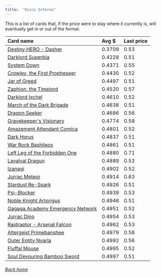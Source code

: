 ```yaml
---
title:  "Disco Inferno"
---
```


This is a list of cards that, if the price were to stay where it currently is, will eventually get in or out of the format.

| Card name | Avg $ | Last price |
| :-- | :-- | :-- |
[Destiny HERO - Dasher](https://db.ygoprodeck.com/card/?search=Destiny%20HERO%20-%20Dasher) | 0.3709 | 0.53 |
[Darklord Superbia](https://db.ygoprodeck.com/card/?search=Darklord%20Superbia) | 0.4228 | 0.51 |
[System Down](https://db.ygoprodeck.com/card/?search=System%20Down) | 0.4371 | 0.55 |
[Crowley, the First Propheseer](https://db.ygoprodeck.com/card/?search=Crowley,%20the%20First%20Propheseer) | 0.4430 | 0.52 |
[Jar of Greed](https://db.ygoprodeck.com/card/?search=Jar%20of%20Greed) | 0.4497 | 0.51 |
[Zaphion, the Timelord](https://db.ygoprodeck.com/card/?search=Zaphion,%20the%20Timelord) | 0.4520 | 0.57 |
[Darklord Ixchel](https://db.ygoprodeck.com/card/?search=Darklord%20Ixchel) | 0.4610 | 0.52 |
[March of the Dark Brigade](https://db.ygoprodeck.com/card/?search=March%20of%20the%20Dark%20Brigade) | 0.4638 | 0.51 |
[Dragon Seeker](https://db.ygoprodeck.com/card/?search=Dragon%20Seeker) | 0.4686 | 0.56 |
[Gravekeeper's Visionary](https://db.ygoprodeck.com/card/?search=Gravekeeper's%20Visionary) | 0.4774 | 0.58 |
[Amazement Attendant Comica](https://db.ygoprodeck.com/card/?search=Amazement%20Attendant%20Comica) | 0.4801 | 0.52 |
[Dark Horus](https://db.ygoprodeck.com/card/?search=Dark%20Horus) | 0.4837 | 0.51 |
[War Rock Bashileos](https://db.ygoprodeck.com/card/?search=War%20Rock%20Bashileos) | 0.4861 | 0.51 |
[Left Leg of the Forbidden One](https://db.ygoprodeck.com/card/?search=Left%20Leg%20of%20the%20Forbidden%20One) | 0.4880 | 0.71 |
[Lavalval Dragun](https://db.ygoprodeck.com/card/?search=Lavalval%20Dragun) | 0.4889 | 0.53 |
[Izanagi](https://db.ygoprodeck.com/card/?search=Izanagi) | 0.4902 | 0.52 |
[Jurrac Meteor](https://db.ygoprodeck.com/card/?search=Jurrac%20Meteor) | 0.4914 | 0.63 |
[Stardust Re-Spark](https://db.ygoprodeck.com/card/?search=Stardust%20Re-Spark) | 0.4926 | 0.51 |
[Psi-Blocker](https://db.ygoprodeck.com/card/?search=Psi-Blocker) | 0.4939 | 0.53 |
[Noble Knight Artorigus](https://db.ygoprodeck.com/card/?search=Noble%20Knight%20Artorigus) | 0.4946 | 0.51 |
[Gagaga Academy Emergency Network](https://db.ygoprodeck.com/card/?search=Gagaga%20Academy%20Emergency%20Network) | 0.4951 | 0.52 |
[Jurrac Dino](https://db.ygoprodeck.com/card/?search=Jurrac%20Dino) | 0.4954 | 0.53 |
[Raidraptor - Arsenal Falcon](https://db.ygoprodeck.com/card/?search=Raidraptor%20-%20Arsenal%20Falcon) | 0.4962 | 0.53 |
[Altergeist Primebanshee](https://db.ygoprodeck.com/card/?search=Altergeist%20Primebanshee) | 0.4979 | 0.58 |
[Outer Entity Nyarla](https://db.ygoprodeck.com/card/?search=Outer%20Entity%20Nyarla) | 0.4992 | 0.56 |
[Fluffal Mouse](https://db.ygoprodeck.com/card/?search=Fluffal%20Mouse) | 0.4995 | 0.52 |
[Soul Devouring Bamboo Sword](https://db.ygoprodeck.com/card/?search=Soul%20Devouring%20Bamboo%20Sword) | 0.4997 | 0.51 |

###### [Back home](index)